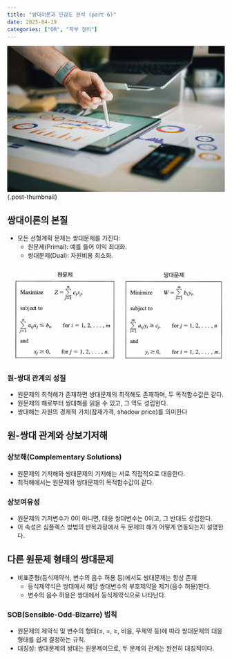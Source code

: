 ```yaml
---
title: "쌍대이론과 민감도 분석 (part 6)"
date: 2025-04-19
categories: ["OR", "학부 정리"]
---
```


![](/img/stat-thumb.jpg){.post-thumbnail}

## 쌍대이론의 본질

- 모든 선형계획 문제는 쌍대문제를 가진다:
    - 원문제(Primal): 예를 들어 이익 최대화.
    - 쌍대문제(Dual): 자원비용 최소화.

![원 문제와 쌍대 문제의 관계](img/2025-04-19-11-51-58.png)

### 원-쌍대 관계의 성질

- 원문제의 최적해가 존재하면 쌍대문제의 최적해도 존재하며, 두 목적함수값은 같다.
- 원문제의 해로부터 쌍대해를 읽을 수 있고, 그 역도 성립한다.
- 쌍대해는 자원의 경제적 가치(잠재가격, shadow price)를 의미한다

## 원-쌍대 관계와 상보기저해

### 상보해(Complementary Solutions)

- 원문제의 기저해와 쌍대문제의 기저해는 서로 직접적으로 대응한다.
- 최적해에서는 원문제와 쌍대문제의 목적함수값이 같다.

### 상보여유성

- 원문제의 기저변수가 0이 아니면, 대응 쌍대변수는 0이고, 그 반대도 성립한다.
- 이 속성은 심플렉스 방법의 반복과정에서 두 문제의 해가 어떻게 연동되는지 설명한다.

## 다른 원문제 형태의 쌍대문제

- 비표준형(등식제약식, 변수의 음수 허용 등)에서도 쌍대문제는 항상 존재
    - 등식제약식은 쌍대에서 해당 쌍대변수의 부호제약을 제거(음수 허용)한다.
    - 변수의 음수 허용은 쌍대에서 등식제약식으로 나타난다.

### SOB(Sensible-Odd-Bizarre) 법칙

- 원문제의 제약식 및 변수의 형태(≤, =, ≥, 비음, 무제약 등)에 따라 쌍대문제의 대응 형태를 쉽게 결정하는 규칙.
- 대칭성: 쌍대문제의 쌍대는 원문제이므로, 두 문제의 관계는 완전히 대칭적이다.
